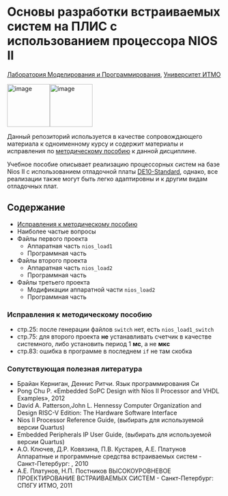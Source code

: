 # Основы разработки встраиваемых систем на ПЛИС с использованием процессора NIOS II
[Лаборатория Моделирования и Программирования](https://sf.itmo.ru/ru/page/19163/mod_and_prog.htm), [Университет ИТМО](itmo.ru)

<img src="https://itmo.ru/file/pages/213/logo_na_plashke_russkiy_belyy.png" alt="image" width="auto" height="100"><img src="https://sf.itmo.ru/images/877589826566fd59ca1fb8f369df2eaa.png" alt="image" width="auto" height="100">

Данный репозиторий используется в качестве сопровождающего материала к одноименному курсу и содержит материалы и исправления по [методическому пособию](https://books.ifmo.ru/file/pdf/2513.pdf) к данной дисциплине.

Учебное пособие описывает реализацию процессорных систем на базе Nios II с использованием отладочной платы [DE10-Standard](https://www.terasic.com.tw/cgi-bin/page/archive.pl?Language=English&CategoryNo=165&No=1081), однако, все реализации также могут быть легко адаптировны и к другим видам отладочных плат.

## Содержание

- [Исправления к методическому пособию](#исправления-к-методическому-пособию)
- Наиболее частые вопросы
- Файлы первого проекта
   - Аппаратная часть `nios_load1`
   - Программная часть
- Файлы второго проекта 
   - Аппаратная часть `nios_load2`
   - Программная часть
- Файлы третьего проекта 
   - Модификации аппаратной части `nios_load2`
   - Программная часть

### Исправления к методическому пособию

- стр.25: после генерации файлов `switch` нет, есть `nios_load1_switch`
- стр.75: для второго проекта **не** устанавливать счетчик в качестве системного, либо установить период 1 **мс**, а не **мкс**
- стр.83: ошибка в программе в последнем `if` не там скобка

### Сопутствующая полезная литература 

- Брайан Керниган, Деннис Ритчи. Язык программирования Си
- Pong Chu P. «Embedded SoPC Design with Nios II Processor and VHDL Examples», 2012
- David A. Patterson,John L. Hennessy Computer Organization and Design RISC-V Edition: The Hardware Software Interface
- Nios II Processor Reference Guide, (выбирать для используемой версии Quartus)
- Embedded Peripherals IP User Guide, (выбирать для используемой версии Quartus)
- А.О. Ключев, Д.Р. Ковязина, П.В. Кустарев, А.Е. Платунов Аппаратные и программные средства встраиваемых систем - Санкт-Петербург: , 2010
- А.Е. Платунов, Н.П. Постников ВЫСОКОУРОВНЕВОЕ ПРОЕКТИРОВАНИЕ ВСТРАИВАЕМЫХ СИСТЕМ - Санкт-Петербург: СПбГУ ИТМО, 2011